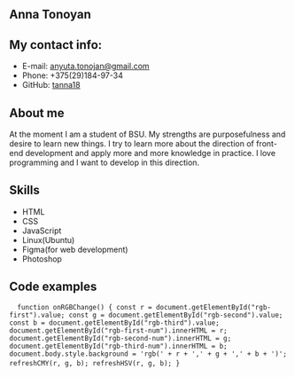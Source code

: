 ## Anna Tonoyan
## My contact info:
* E-mail: [anyuta.tonojan@gmail.com](https://mail.google.com/mail/u/0/#inbox)
* Phone: +375(29)184-97-34
* GitHub: [tanna18](https://github.com/tanna18)
## About me
At the moment I am a student of BSU. My strengths are purposefulness and desire to learn new things. I try to learn more about the direction of front-end development and apply more and more knowledge in practice. I love programming and I want to develop in this direction.
## Skills
* HTML
* CSS
* JavaScript
* Linux(Ubuntu)
* Figma(for web development)
* Photoshop
## Code examples
` ` ` 
 function onRGBChange() {
        const r = document.getElementById("rgb-first").value;
        const g = document.getElementById("rgb-second").value;
        const b = document.getElementById("rgb-third").value;
        document.getElementById("rgb-first-num").innerHTML = r;
        document.getElementById("rgb-second-num").innerHTML = g;
        document.getElementById("rgb-third-num").innerHTML = b;
        document.body.style.background = 'rgb(' + r + ',' + g + ',' + b + ')';
        refreshCMY(r, g, b);
        refreshHSV(r, g, b);
    }
` ` `